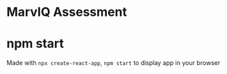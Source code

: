 # MarvIQ Assessment

# npm start

Made with `npx create-react-app`, 
`npm start` to display app in your browser
